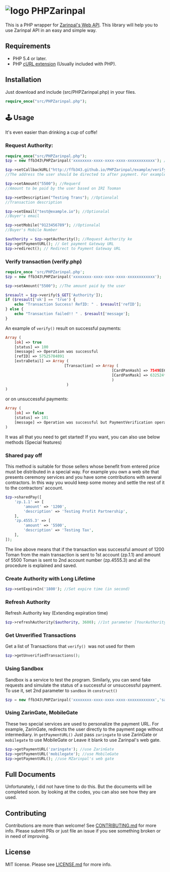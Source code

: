 # ![logo](https://cdn.pbrd.co/images/HvKaXwC.png) PHPZarinpal 
This is a PHP wrapper for [Zarinpal's Web API](https://zarinpal.com/). This library will help you to use Zarinpal API in an easy and simple way.

## Requirements
* PHP 5.4 or later.
* PHP [cURL extension](http://php.net/manual/en/book.curl.php) (Usually included with PHP).

##  Installation
Just download and include (src/PHPZarinpal.php) in your files.
```php
require_once("src/PHPZarinpal.php");
```
## 🕹 Usage
It's even easier than drinking a cup of coffe!
### Request Authority:
```php
require_once("src/PHPZarinpal.php");
$zp = new ffb343\PHPZarinpal('xxxxxxxx-xxxx-xxxx-xxxx-xxxxxxxxxxxx'); // Just pass you Merchant ID

$zp->setCallbackURL("http://ffb343.github.io/PHPZarinpal/example/verify.php"); //Requerd
//The address the user should be directed to after payment. For example your verify.php file

$zp->setAmount("5500"); //Requerd
//Amount to be paid by the user based on IRI Tooman

$zp->setDescription("Testing Trans"); //Optionalal
//Transaction description

$zp->setEmail("test@example.io"); //Optionalal
//Buyer's email

$zp->setMobile("9123456789"); //Optionalal
//Buyer's Mobile Number

$authority = $zp->getAuthority(); //Request Authority ke
$zp->getPaymentURL(); // Get payment Gateway URL
$zp->redirect(); // Redirect to Payment Gateway URL
```
### Verify transaction (verify.php)
```php
require_once 'src/PHPZarinpal.php';
$zp = new ffb343\PHPZarinpal('xxxxxxxx-xxxx-xxxx-xxxx-xxxxxxxxxxxx');

$zp->setAmount("5500"); //The amount paid by the user

$resault = $zp->verify($_GET['Authority']);
if ($resault['ok'] == 'true') {
	echo "Transaction Success! RefID: " . $resault['refID'];
} else {
	echo "Transaction failed!! " . $resault['message'];
}
```
An example of ``verify()`` result on successful payments:
```php
Array ( 
	[ok] => true 
	[status] => 100 
	[message] => Operation was successful 
	[refID] => 57525784891 
	[extraDetail] => Array ( 
						  [Transaction] => Array ( 
											   [CardPanHash] => 7549EE67xxxxxxxxxxxxxxxB4099DAC 
											   [CardPanMask] => 632524******7037 
											   ) 
						   ) 
)
```
or on unsuccessful payments:
```php
Array ( 
	[ok] => false 
	[status] => 101 
	[message] => Operation was successful but PaymentVerification operation on this transaction have already been done
)
```
It was all that you need to get started!
If you want, you can also use below methods (Special features)

### Shared pay off
This method is suitable for those sellers whose benefit from entered price must be distributed in a special way. For example you own a web site that presents ceremony services and you have some contributions with several contractors. In this way you would keep some money and settle the rest of it to the contractors' account.
```php
$zp->sharedPay([
	'zp.1.1' => [
		'amount' => '1200',
		'description' => 'Testing Profit Partnership',
	],
	'zp.4555.3' => [
		'amount' => '5500',
		'description' => 'Testing Tax',
	],
]);
```
The line above means that if the transaction was successful amount of 1200 Toman from the main transaction is sent to 1st account (zp.1.1) and amount of 5500 Toman is sent to 2nd account number (zp.4555.3) and all the procedure is explained and saved.
### Create Authority with Long Lifetime
```php
$zp->setExpireIn('1800'); //Set expire time (in second)
```
### Refresh Authority
Refresh Authority key (Extending expiration time)
```php
$zp->refreshAuthority($authority, 3600); //1st parameter [YourAuthority] and 2nd parameter [TimeInSecond]
```
### Get Unverified Transactions
Get a list of Transactions that ``verify() ``was not used for them
```php
$zp->getUnverifiedTransactions();
```
### Using Sandbox
Sandbox is a service to test the program.
Similarly, you can send fake requests and simulate the status of a successful or unsuccessful payment.
To use it, set 2nd parameter to ``sandbox`` in ``construct()``
```php
$zp = new ffb343\PHPZarinpal('xxxxxxxx-xxxx-xxxx-xxxx-xxxxxxxxxxxx','sandbox');
```
### Using ZarinGate, MobileGate
These two special services are used to personalize the payment URL.
For example, ZarinGate, redirects the user directly to the payment page without intermediary.
in ```getPaymentURL()``` Just pass ``zaringate`` to use ZarinGate or ``mobilegate`` to use MobileGate or Leave it blank to use Zarinpal's web gate.
```php
$zp->getPaymentURL('zaringate'); //use ZarinGate
$zp->getPaymentURL('mobilegate'); //use MobileGate
$zp->getPaymentURL(); //use MZarinpal's web gate
```
## Full Documents
Unfortunately, I did not have time to do this. But the documents will be completed soon. by looking at the codes, you can also see how they are used.

## Contributing
Contributions are more than welcome! See [CONTRIBUTING.md](https://github.com/ffb343/PHPZarinpal/blob/master/CONTRIBUTING.md) for more info. 
Please submit PRs or just file an issue if you see something broken or in need of improving.
## License
MIT license. Please see [LICENSE.md](https://github.com/ffb343/PHPZarinpal/blob/master/LICENSE) for more info.
